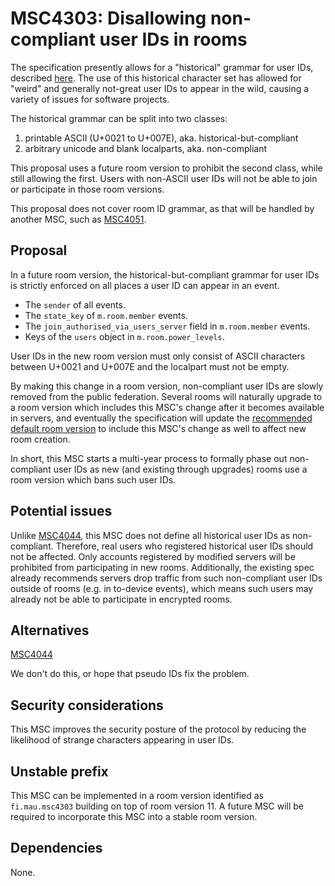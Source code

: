 # MSC4303: Disallowing non-compliant user IDs in rooms

The specification presently allows for a "historical" grammar for user IDs, described
[here](https://spec.matrix.org/v1.15/appendices/#historical-user-ids). The use of this historical
character set has allowed for "weird" and generally not-great user IDs to appear in the wild,
causing a variety of issues for software projects.

The historical grammar can be split into two classes:

1. printable ASCII (U+0021 to U+007E), aka. historical-but-compliant
2. arbitrary unicode and blank localparts, aka. non-compliant

This proposal uses a future room version to prohibit the second class, while still allowing the first.
Users with non-ASCII user IDs will not be able to join or participate in those room versions.

This proposal does not cover room ID grammar, as that will be handled by another MSC,
such as [MSC4051](https://github.com/matrix-org/matrix-spec-proposals/pull/4051).

## Proposal

In a future room version, the historical-but-compliant grammar for user IDs is strictly enforced on
all places a user ID can appear in an event.

* The `sender` of all events.
* The `state_key` of `m.room.member` events.
* The `join_authorised_via_users_server` field in `m.room.member` events.
* Keys of the `users` object in `m.room.power_levels`.

User IDs in the new room version must only consist of ASCII characters between U+0021 and U+007E
and the localpart must not be empty.

By making this change in a room version, non-compliant user IDs are slowly removed from the public
federation. Several rooms will naturally upgrade to a room version which includes this MSC's change
after it becomes available in servers, and eventually the specification will update the
[recommended default room version](https://spec.matrix.org/v1.15/rooms/#complete-list-of-room-versions)
to include this MSC's change as well to affect new room creation.

In short, this MSC starts a multi-year process to formally phase out non-compliant user IDs as new
(and existing through upgrades) rooms use a room version which bans such user IDs.

## Potential issues

Unlike [MSC4044](https://github.com/matrix-org/matrix-spec-proposals/pull/4044), this MSC does
not define all historical user IDs as non-compliant. Therefore, real users who registered historical
user IDs should not be affected. Only accounts registered by modified servers will be prohibited
from participating in new rooms. Additionally, the existing spec already recommends servers drop
traffic from such non-compliant user IDs outside of rooms (e.g. in to-device events), which means
such users may already not be able to participate in encrypted rooms.

## Alternatives

[MSC4044](https://github.com/matrix-org/matrix-spec-proposals/pull/4044)

We don't do this, or hope that pseudo IDs fix the problem.

## Security considerations

This MSC improves the security posture of the protocol by reducing the likelihood of strange characters
appearing in user IDs.

## Unstable prefix

This MSC can be implemented in a room version identified as `fi.mau.msc4303` building on top of
room version 11. A future MSC will be required to incorporate this MSC into a stable room version.

## Dependencies

None.
